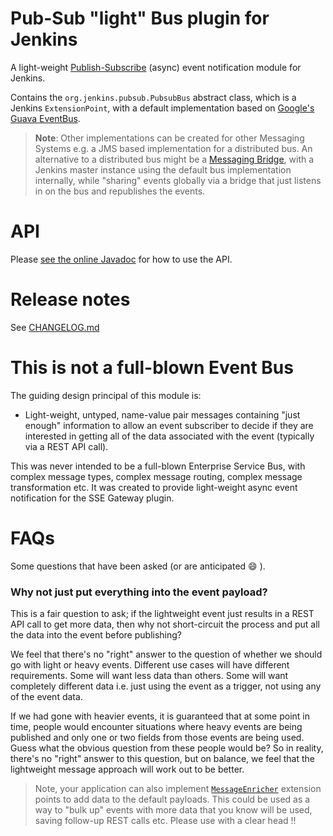 Pub-Sub "light" Bus plugin for Jenkins
======================================

A light-weight [Publish-Subscribe](http://www.enterpriseintegrationpatterns.com/patterns/messaging/PublishSubscribeChannel.html) (async) event notification module for Jenkins.

Contains the `org.jenkins.pubsub.PubsubBus` abstract class, which is a Jenkins `ExtensionPoint`, with a default
implementation based on [Google's Guava EventBus](https://github.com/google/guava/wiki/EventBusExplained).

> __Note__: Other implementations can be created for other Messaging Systems e.g. a JMS based implementation for a distributed bus. An alternative to a distributed bus might be a [Messaging Bridge](http://www.enterpriseintegrationpatterns.com/patterns/messaging/MessagingBridge.html), with a Jenkins master instance using the default bus implementation internally, while "sharing" events globally via a bridge that just listens in on the bus and republishes the events.

# API

Please [see the online Javadoc](http://jenkinsci.github.io/pubsub-light-plugin/) for how to use the API.

# Release notes

See [CHANGELOG.md](./CHANGELOG.md)

# This is not a full-blown Event Bus
 
The guiding design principal of this module is:

* Light-weight, untyped, name-value pair messages containing "just enough" information to allow an event subscriber to decide if they are interested in getting all of the data associated with the event (typically via a REST API call).

This was never intended to be a full-blown Enterprise Service Bus, with complex message types, complex message routing, complex message transformation etc.
 It was created to provide light-weight async event notification for the SSE Gateway plugin.
 
# FAQs

Some questions that have been asked (or are anticipated :smile: ).

### Why not just put everything into the event payload?

This is a fair question to ask; if the lightweight event just results in a REST API call to get more data, then why not short-circuit the process and put all the data into the event before publishing?
  
We feel that there's no "right" answer to the question of whether we should go with light or heavy events. Different use cases will have different requirements. Some will want less data than others. Some will want completely different data i.e. just using the event as a trigger, not using any of the event data.

If we had gone with heavier events, it is guaranteed that at some point in time, people would encounter situations where heavy events are being published and only one or two fields from those events are being used. Guess what the obvious question from these people would be? So in reality, there's no "right" answer to this question, but on balance, we feel that the lightweight message approach will work out to be better.

> Note, your application can also implement [`MessageEnricher`](http://jenkinsci.github.io/pubsub-light-plugin/org/jenkinsci/plugins/pubsub/MessageEnricher.html) extension points to add data to the default payloads. This could be used as a way to "bulk up" events with more data that you know will be used, saving follow-up REST calls etc. Please use with a clear head !! 
